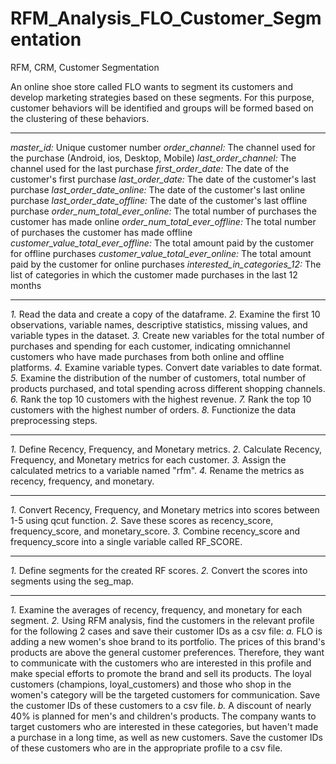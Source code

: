 # RFM_Analysis_FLO_Customer_Segmentation
RFM, CRM, Customer Segmentation

An online shoe store called FLO wants to segment its customers and develop marketing 
strategies based on these segments. For this purpose, customer behaviors will be identified 
and groups will be formed based on the clustering of these behaviors.

-----------------------------------------------------------------------

*master_id:* Unique customer number
*order_channel:* The channel used for the purchase (Android, ios, Desktop, Mobile)
*last_order_channel:* The channel used for the last purchase
*first_order_date:* The date of the customer's first purchase
*last_order_date:* The date of the customer's last purchase
*last_order_date_online:* The date of the customer's last online purchase
*last_order_date_offline:* The date of the customer's last offline purchase
*order_num_total_ever_online:* The total number of purchases the customer has made online
*order_num_total_ever_offline:* The total number of purchases the customer has made offline
*customer_value_total_ever_offline:* The total amount paid by the customer for offline purchases
*customer_value_total_ever_online:* The total amount paid by the customer for online purchases
*interested_in_categories_12:* The list of categories in which the customer made purchases in the last 12 months

-----------------------------------------------------------------------

*1.* Read the data and create a copy of the dataframe.
*2.* Examine the first 10 observations, variable names, descriptive statistics, missing values, and variable types in the dataset.
*3.* Create new variables for the total number of purchases and spending for each customer, 
indicating omnichannel customers who have made purchases from both online and offline platforms.
*4.* Examine variable types. Convert date variables to date format.
*5.* Examine the distribution of the number of customers, total number of products purchased, and total spending across different shopping channels.
*6.* Rank the top 10 customers with the highest revenue.
*7.* Rank the top 10 customers with the highest number of orders.
*8.* Functionize the data preprocessing steps.

-----------------------------------------------------------------------

*1.* Define Recency, Frequency, and Monetary metrics.
*2.* Calculate Recency, Frequency, and Monetary metrics for each customer.
*3.* Assign the calculated metrics to a variable named "rfm".
*4.* Rename the metrics as recency, frequency, and monetary.

-----------------------------------------------------------------------

*1.* Convert Recency, Frequency, and Monetary metrics into scores between 1-5 using qcut function.
*2.* Save these scores as recency_score, frequency_score, and monetary_score.
*3.* Combine recency_score and frequency_score into a single variable called RF_SCORE.

-----------------------------------------------------------------------

*1.* Define segments for the created RF scores.
*2.* Convert the scores into segments using the seg_map.

-----------------------------------------------------------------------

*1.* Examine the averages of recency, frequency, and monetary for each segment.
*2.* Using RFM analysis, find the customers in the relevant profile for the following 2 cases and save their customer IDs as a csv file:
      *a.* FLO is adding a new women's shoe brand to its portfolio. The prices of this brand's products are above the general customer preferences. 
      Therefore, they want to communicate with the customers who are interested in this profile and make special efforts to promote the brand and sell its products. 
      The loyal customers (champions, loyal_customers) and those who shop in the women's category will be the targeted customers for communication. 
      Save the customer IDs of these customers to a csv file.
      *b.* A discount of nearly 40% is planned for men's and children's products. The company wants to target customers who are interested in these categories, 
      but haven't made a purchase in a long time, as well as new customers. Save the customer IDs of these customers who are in the appropriate profile to a csv file.
